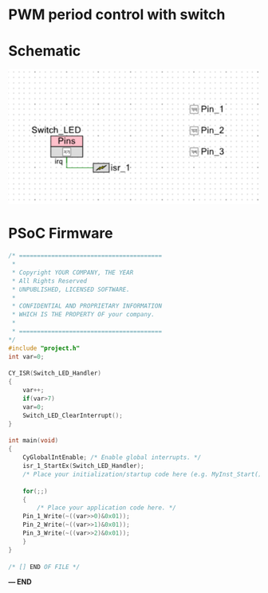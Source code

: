 # PWM period control with switch

# Schematic

![Untitled](PWM%20period%20control%20with%20switch%20fffd051c359e813a8d1cfdfc058a77e3/Untitled.png)

# PSoC Firmware

```c
/* ========================================
 *
 * Copyright YOUR COMPANY, THE YEAR
 * All Rights Reserved
 * UNPUBLISHED, LICENSED SOFTWARE.
 *
 * CONFIDENTIAL AND PROPRIETARY INFORMATION
 * WHICH IS THE PROPERTY OF your company.
 *
 * ========================================
*/
#include "project.h"
int var=0;

CY_ISR(Switch_LED_Handler)
{   
    var++;
    if(var>7)
    var=0;
    Switch_LED_ClearInterrupt();
}

int main(void)
{
    CyGlobalIntEnable; /* Enable global interrupts. */
    isr_1_StartEx(Switch_LED_Handler);
    /* Place your initialization/startup code here (e.g. MyInst_Start()) */

    for(;;)
    {
        /* Place your application code here. */
    Pin_1_Write(~((var>>0)&0x01));
    Pin_2_Write(~((var>>1)&0x01));
    Pin_3_Write(~((var>>2)&0x01)); 
    }
}

/* [] END OF FILE */
```

**— END**